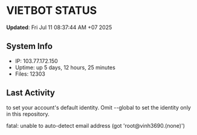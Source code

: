 # VIETBOT STATUS
**Updated**: Fri Jul 11 08:37:44 AM +07 2025

## System Info
- IP: 103.77.172.150
- Uptime: up 5 days, 12 hours, 25 minutes
- Files: 12303

## Last Activity

to set your account's default identity.
Omit --global to set the identity only in this repository.

fatal: unable to auto-detect email address (got 'root@vinh3690.(none)')
